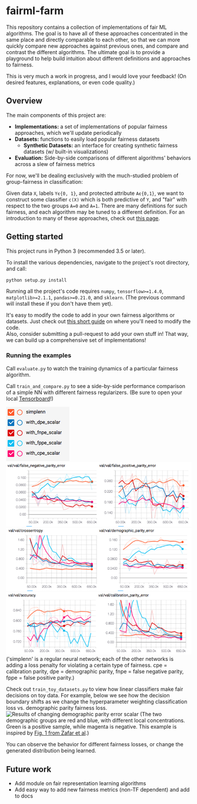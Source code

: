 # fairml-farm
This repository contains a collection of implementations of fair ML algorithms.
The goal is to have all of these approaches concentrated in the same place and directly comparable to each other, so that we can more quickly compare new approaches against previous ones, and compare and contrast the different algorithms.
The ultimate goal is to provide a playground to help build intuition about different definitions and approaches to fairness.

This is very much a work in progress, and I would love your feedback!
 (On desired features, explanations, or even code quality.)

## Overview
The main components of this project are:

* **Implementations:** a set of implementations of popular fairness approaches, which we'll update periodically
* **Datasets:** functions to easily load popular fairness datasets
	* **Synthetic Datasets:** an interface for creating synthetic fairness datasets (w/ built-in visualizations)
* **Evaluation:** Side-by-side comparisons of different algorithms' behaviors across a slew of fairness metrics

For now, we'll be dealing exclusively with the much-studied problem of group-fairness in classification:

Given data `X`, labels `Yϵ{0, 1}`, and protected attribute `Aϵ{0,1}`, we want to construct some classifier `c(X)` which is both predictive of `Y`, and "fair" with respect to the two groups `A=0` and `A=1`.
 There are many definitions for such fairness, and each algorithm may be tuned to a different definition.
For an introduction to many of these approaches, check out [this page](https://speak-statistics-to-power.github.io/fairness/).

## Getting started

This project runs in Python 3 (recommended 3.5 or later).

To install the various dependencies, navigate to the project's root directory, and call:
```bash
python setup.py install
```
Running all the project's code requires
 `numpy`, `tensorflow>=1.4.0`, `matplotlib>=2.1.1`, `pandas>=0.21.0`, and `sklearn`.
 (The previous command will install these if you don't have them yet).

It's easy to modify the code to add in your own fairness algorithms or datasets.
Just check out [this short guide](how_to_add.md) on where you'll need to modify the code.  
Also, consider submitting a pull-request to add your own stuff in!
 That way, we can build up a comprehensive set of implementations!

### Running the examples

Call `evaluate.py` to watch the training dynamics of a particular fairness algorithm.

Call `train_and_compare.py` to see a side-by-side performance comparison
 of a simple NN with different fairness regularizers. (Be sure to open your local
 [Tensorboard](http://0.0.0.0:6006/)!)

![legend](/results/paritynn_tensorboardlegend.png)
![resultsA](/results/paritynn_tensorboard1.png)
![resultsB](/results/paritynn_tensorboard2.png)
![resultsC](/results/paritynn_tensorboard3.png)
('simplenn' is a regular neural network; each of the other networks is adding a loss penalty for violating a certain type of fairness.
cpe = calibration parity, dpe = demographic parity, fnpe = false negative parity, fppe = false positive parity.)

Check out `train_toy_datasets.py` to view how linear classifiers make fair decisions on toy data.
For example, below we see how the decision boundary shifts as we change the hyperparameter weighting classification loss vs. demographic parity fairness loss.
![Results of changing demographic parity error scalar](toy_decision_varying_dpe.png)
(The two demographic groups are red and blue, with different local concentrations. Green is a positive sample, while magenta is negative.
 This example is inspired by [Fig. 1 from Zafar et al](https://people.mpi-sws.org/~mzafar/papers/preferential_fairness_nips2017.pdf#page=2).)

You can observe the behavior for different fairness losses, or change the generated distribution being learned.

## Future work
* Add module on fair representation learning algorithms
* Add easy way to add new fairness metrics (non-TF dependent) and add to docs

